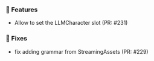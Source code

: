 ### 🚀 Features

- Allow to set the LLMCharacter slot (PR: #231)

### 🐛 Fixes

- fix adding grammar from StreamingAssets (PR: #229)

